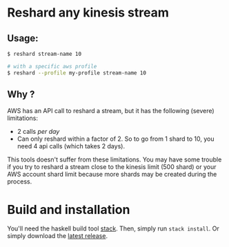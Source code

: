 # Reshard any kinesis stream

## Usage:

```bash
$ reshard stream-name 10

# with a specific aws profile
$ reshard --profile my-profile stream-name 10
```

## Why ?

AWS has an API call to reshard a stream, but it has the following (severe) limitations:
* 2 calls *per day*
* Can only reshard within a factor of 2. So to go from 1 shard to 10, you need 4 api calls (which takes 2 days).

This tools doesn't suffer from these limitations. You may have some trouble if you try to reshard a stream close to the kinesis limit (500 shard) or your AWS account shard limit because more shards may be created during the process.


# Build and installation
You'll need the haskell build tool [stack](https://docs.haskellstack.org/en/stable/GUIDE/#downloading-and-installation). Then, simply run `stack install`.
Or simply download the [latest release](https://github.com/geekingfrog/kinesis-reshard/releases/).
